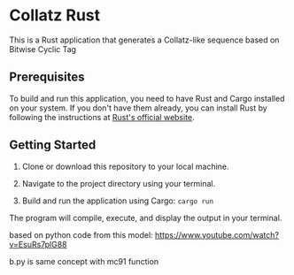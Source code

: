 # Collatz Rust

This is a Rust application that generates a Collatz-like sequence based on Bitwise Cyclic Tag

## Prerequisites

To build and run this application, you need to have Rust and Cargo installed on your system. If you don't have them already, you can install Rust by following the instructions at [Rust's official website](https://www.rust-lang.org/learn/get-started).

## Getting Started

1. Clone or download this repository to your local machine.

2. Navigate to the project directory using your terminal.

3. Build and run the application using Cargo: `cargo run`

The program will compile, execute, and display the output in your terminal.

based on python code from this model:
https://www.youtube.com/watch?v=EsuRs7plG88


b.py is same concept with mc91 function
